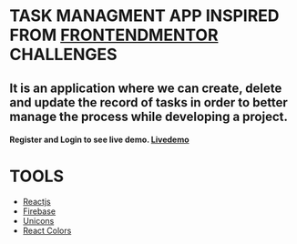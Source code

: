 # TASK MANAGMENT APP INSPIRED FROM [FRONTENDMENTOR](https://www.frontendmentor.io/challenges/kanban-task-management-web-app-wgQLt-HlbB) CHALLENGES

## It is an application where we can create, delete and update the record of tasks in order to better manage the process while developing a project.

#### Register and Login to see live demo. [Livedemo](https://habus.netlify.app/)

# TOOLS

- [Reactjs](https://reactjs.org/)
- [Firebase](https://firebase.google.com/)
- [Unicons](https://iconscout.com/unicons/explore/line)
- [React Colors](https://casesandberg.github.io/react-color/)
